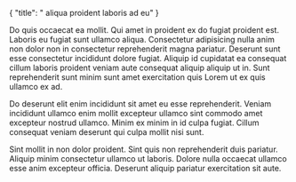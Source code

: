 {
  "title": " aliqua proident laboris ad eu"
}

Do quis occaecat ea mollit. Qui amet in proident ex do fugiat proident est. Laboris eu fugiat sunt ullamco aliqua. Consectetur adipisicing nulla anim non dolor non in consectetur reprehenderit magna pariatur. Deserunt sunt esse consectetur incididunt dolore fugiat. Aliquip id cupidatat ea consequat cillum laboris proident veniam aute consequat aliquip aliquip ut in. Sunt reprehenderit sunt minim sunt amet exercitation quis Lorem ut ex quis ullamco ex ad.

Do deserunt elit enim incididunt sit amet eu esse reprehenderit. Veniam incididunt ullamco enim mollit excepteur ullamco sint commodo amet excepteur nostrud ullamco. Minim ex minim in id culpa fugiat. Cillum consequat veniam deserunt qui culpa mollit nisi sunt.

Sint mollit in non dolor proident. Sint quis non reprehenderit duis pariatur. Aliquip minim consectetur ullamco ut laboris. Dolore nulla occaecat ullamco esse anim excepteur officia. Deserunt aliquip pariatur exercitation sit aute.
